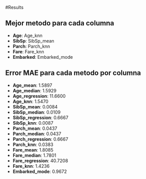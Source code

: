 #Results

## Mejor metodo para cada columna
- **Age**: Age_knn
- **SibSp**: SibSp_mean
- **Parch**: Parch_knn
- **Fare**: Fare_knn
- **Embarked**: Embarked_mode

## Error MAE para cada metodo por columna
- **Age_mean**: 1.5897
- **Age_median**: 1.5929
- **Age_regression**: 11.6600
- **Age_knn**: 1.5470
- **SibSp_mean**: 0.0084
- **SibSp_median**: 0.0109
- **SibSp_regression**: 0.6667
- **SibSp_knn**: 0.0087
- **Parch_mean**: 0.0437
- **Parch_median**: 0.0437
- **Parch_regression**: 0.6667
- **Parch_knn**: 0.0383
- **Fare_mean**: 1.8085
- **Fare_median**: 1.7801
- **Fare_regression**: 40.7208
- **Fare_knn**: 1.4236
- **Embarked_mode**: 0.9672
